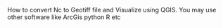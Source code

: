 How to convert Nc to Geotiff file and Visualize using QGIS. You may use other software like ArcGis python R etc

